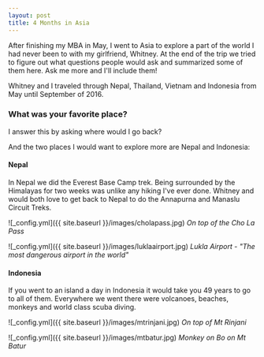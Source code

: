 ```yaml
---
layout: post
title: 4 Months in Asia
---
```


After finishing my MBA in May, I went to Asia to explore a part of the world I had never been to with my girlfriend, Whitney. At the end of the trip we tried to figure out what questions people would ask and summarized some of them here. Ask me more and I'll include them!

Whitney and I traveled through Nepal, Thailand, Vietnam and Indonesia from May until September of 2016.

### What was your favorite place?

I answer this by asking where would I go back?

And the two places I would want to explore more are Nepal and Indonesia: 

#### Nepal
In Nepal we did the Everest Base Camp trek. Being surrounded by the Himalayas for two weeks was unlike any hiking I've ever done. Whitney and would both love to get back to Nepal to do the Annapurna and Manaslu Circuit Treks.

![_config.yml]({{ site.baseurl }}/images/cholapass.jpg)
*On top of the Cho La Pass*

![_config.yml]({{ site.baseurl }}/images/luklaairport.jpg)
*Lukla Airport - "The most dangerous airport in the world"*

#### Indonesia
If you went to an island a day in Indonesia it would take you 49 years to go to all of them. Everywhere we went there were volcanoes, beaches, monkeys and world class scuba diving.

![_config.yml]({{ site.baseurl }}/images/mtrinjani.jpg)
*On top of Mt Rinjani*

![_config.yml]({{ site.baseurl }}/images/mtbatur.jpg)
*Monkey on Bo on Mt Batur*
